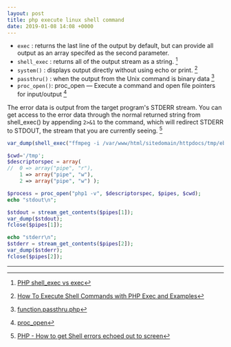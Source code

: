 ```yaml
---
layout: post
title: php execute linux shell command
date: 2019-01-08 14:08 +0000
---
```


- `exec` : returns the last line of the output by default, but can provide all output as an array specifed as the second parameter.
- `shell_exec` : returns all of the output stream as a string. [^1]
- `system()` : displays output directly without using echo or print. [^2]
- `passthru()` : when the output from the Unix command is binary data [^3]
- `proc_open()`: proc_open — Execute a command and open file pointers for input/output [^4]

The error data is output from the target program's STDERR stream. You can get access to the error data through the normal returned string from shell_exec() by appending `2>&1` to the command, which will redirect STDERR to STDOUT, the stream that you are currently seeing. [^5]

```php
var_dump(shell_exec("ffmpeg -i /var/www/html/sitedomain/httpdocs/tmp/ebev1177.mp4 2>&1"));
```

```php
$cwd='/tmp';
$descriptorspec = array(
//	0 => array("pipe", "r"),
	1 => array("pipe", "w"),
	2 => array("pipe", "w") );

$process = proc_open("php1 -v", $descriptorspec, $pipes, $cwd);
echo "stdout\n";

$stdout = stream_get_contents($pipes[1]);
var_dump($stdout); 
fclose($pipes[1]);

echo "stderr\n";
$stderr = stream_get_contents($pipes[2]);
var_dump($stderr);
fclose($pipes[2]);
```

[^1]: [PHP shell_exec vs exec](https://stackoverflow.com/questions/7093860/php-shell-exec-vs-exec)

[^2]: [How To Execute Shell Commands with PHP Exec and Examples](https://www.poftut.com/execute-shell-commands-php-exec-examples/)

[^3]: [function.passthru.php](http://php.net/manual/en/function.passthru.php)

[^4]: [proc_open](https://php.net/proc-open)

[^5]: [PHP - How to get Shell errors echoed out to screen](https://stackoverflow.com/questions/15086572/php-how-to-get-shell-errors-echoed-out-to-screen)
---